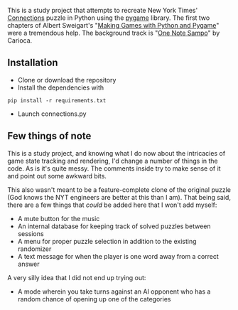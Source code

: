 This is a study project that attempts to recreate New York Times' [Connections](https://www.nytimes.com/games/connections) puzzle in Python using the [pygame](https://github.com/pygame/pygame) library.
The first two chapters of Albert Sweigart's "[Making Games with Python and Pygame](https://inventwithpython.com/pygame/)" were a tremendous help.
The background track is "[One Note Sampo](https://www.youtube.com/watch?v=P82Qv74xYIs)" by Carioca.

## Installation
* Clone or download the repository
* Install the dependencies with
```
pip install -r requirements.txt
```
* Launch connections.py

## Few things of note
This is a study project, and knowing what I do now about the intricacies of game state tracking and rendering, I'd change a number of things in the code. As is it's quite messy. The comments inside try to make sense of it and point out some awkward bits.

This also wasn't meant to be a feature-complete clone of the original puzzle (God knows the NYT engineers are better at this than I am). That being said, there are a few things that *could* be added here that I won't add myself:
* A mute button for the music
* An internal database for keeping track of solved puzzles between sessions
* A menu for proper puzzle selection in addition to the existing randomizer
* A text message for when the player is one word away from a correct answer

A very silly idea that I did not end up trying out:
* A mode wherein you take turns against an AI opponent who has a random chance of opening up one of the categories
